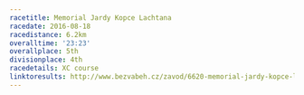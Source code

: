 ```yaml
---
racetitle: Memorial Jardy Kopce Lachtana
racedate: 2016-08-18
racedistance: 6.2km
overalltime: '23:23'
overallplace: 5th
divisionplace: 4th
racedetails: XC course
linktoresults: http://www.bezvabeh.cz/zavod/6620-memorial-jardy-kopce-lachtana
---
```


